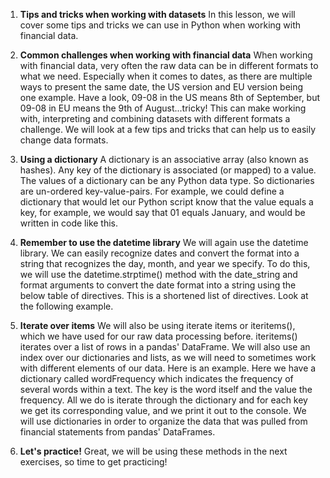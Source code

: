 1. **Tips and tricks when working with datasets**
In this lesson, we will cover some tips and tricks we can use in Python when working with financial data.

2. **Common challenges when working with financial data**
When working with financial data, very often the raw data can be in different formats to what we need. Especially when it comes to dates, as there are multiple ways to present the same date, the US version and EU version being one example. Have a look, 09-08 in the US means 8th of September, but 09-08 in EU means the 9th of August...tricky! This can make working with, interpreting and combining datasets with different formats a challenge. We will look at a few tips and tricks that can help us to easily change data formats.

3. **Using a dictionary**
A dictionary is an associative array (also known as hashes). Any key of the dictionary is associated (or mapped) to a value. The values of a dictionary can be any Python data type. So dictionaries are un-ordered key-value-pairs. For example, we could define a dictionary that would let our Python script know that the value equals a key, for example, we would say that 01 equals January, and would be written in code like this.

4. **Remember to use the datetime library**
We will again use the datetime library. We can easily recognize dates and convert the format into a string that recognizes the day, month, and year we specify. To do this, we will use the datetime.strptime() method with the date_string and format arguments to convert the date format into a string using the below table of directives. This is a shortened list of directives. Look at the following example.

5. **Iterate over items**
We will also be using iterate items or iteritems(), which we have used for our raw data processing before. iteritems() iterates over a list of rows in a pandas' DataFrame. We will also use an index over our dictionaries and lists, as we will need to sometimes work with different elements of our data. Here is an example. Here we have a dictionary called wordFrequency which indicates the frequency of several words within a text. The key is the word itself and the value the frequency. All we do is iterate through the dictionary and for each key we get its corresponding value, and we print it out to the console. We will use dictionaries in order to organize the data that was pulled from financial statements from pandas' DataFrames.

6. **Let's practice!**
Great, we will be using these methods in the next exercises, so time to get practicing!